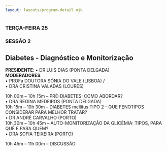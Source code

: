 ```yaml
---
layout: layouts/program-detail.njk
---
```

### TERÇA-FEIRA 25    
### SESSÃO 2
## Diabetes - Diagnóstico e Monitorização

**PRESIDENTE**: 
• DR LUIS DIAS (PONTA DELGADA)    
**MODERADORES**:    
• PROFa DOUTORA SÓNIA DO VALE (LISBOA) /  
• DRA CRISTINA VALADAS (LOURES)  

10h 00m – 10h 15m – PRÉ-DIABETES: COMO ABORDAR?  
• DRA REGINA MEDEIROS (PONTA DELGADA)   
10h 15m – 10h 30m – DIABETES mellitus TIPO 2 - QUE FENOTIPOS CONSIDERAR PARA MELHOR TRATAR?    
• DR ANDRÉ CARVALHO (PORTO)  
10h 30m – 10h 45m – AUTO-MONITORIZAÇÃO DA GLICÉMIA: TIPOS, PARA QUÊ E PARA QUEM?    
• DRA SOFIA TEIXEIRA (PORTO)

10h 45m – 11h 00m – DISCUSSÃO